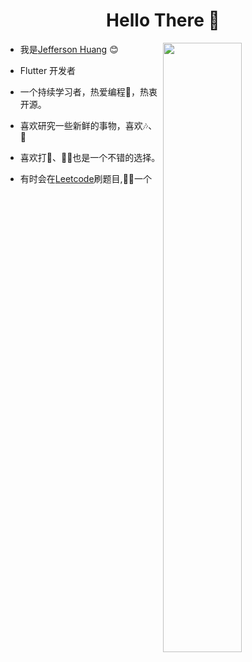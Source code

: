 <h1 align="center"> Hello There 👋 </h1>
<img align="right" src="https://github.com/JeffersonHuang/JeffersonHuang/blob/master/dashatars.png" width="50%">

* 我是[Jefferson Huang](https://jeffersonhuang.github.io) :blush:

* Flutter 开发者

* 一个持续学习者，热爱编程🤔，热衷开源。

* 喜欢研究一些新鲜的事物，喜欢🎶、📖

* 喜欢打🎾、🚴🏻也是一个不错的选择。

* 有时会在[Leetcode](https://leetcode-cn.com/u/jankinghuang/)刷题目,🥬🐓一个




